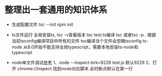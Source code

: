 # 整理出一套通用的知识体系

* 生成配置文件
  tsc --init
  npm init
* ts文件运行
  全局安装ts, tsc -v查看版本
  tsc test.ts编译
  tsc 或者tsc -p . 根据当前tsconfig编译项目中所有的文件
  tsc编译当个文件会忽略tsconfig
  ts-node 从8.0开始不能支持全局typescript，需要本地安装ts-node和typescript
  
* node单文件调试[参考](http://www.ruanyifeng.com/blog/2018/03/node-debugger.html)
  1、node --inspect-brk=9228 test.js 默认9229
  2、打开 chrome://inspect 找到node对应脚本 此时断点默认在第一行
